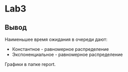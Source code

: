 # Lab3

## Вывод
Наименьшее время ожидания в очереди дают:
* Константное - равномерное распределение
* Экспоненциальное - равномерное распределение

Графики в папке report.
